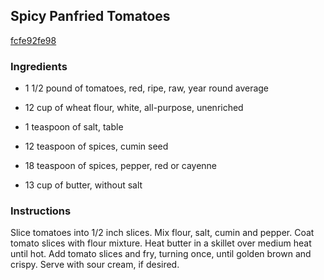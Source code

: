 ## Spicy Panfried Tomatoes

[fcfe92fe98](http://www.food.com/recipe/spicy-panfried-tomatoes-30466)

### Ingredients

 - 1 1/2 pound of tomatoes, red, ripe, raw, year round average

 - 12 cup of wheat flour, white, all-purpose, unenriched

 - 1 teaspoon of salt, table

 - 12 teaspoon of spices, cumin seed

 - 18 teaspoon of spices, pepper, red or cayenne

 - 13 cup of butter, without salt

### Instructions

Slice tomatoes into 1/2 inch slices. Mix flour, salt, cumin and pepper. Coat tomato slices with flour mixture. Heat butter in a skillet over medium heat until hot. Add tomato slices and fry, turning once, until golden brown and crispy. Serve with sour cream, if desired.